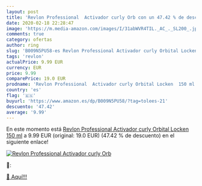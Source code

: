 ```yaml
---
layout: post
title: 'Revlon Professional  Activador curly Orb con un 47.42 % de descuento'
date: 2020-02-18 22:28:47
image: 'https://m.media-amazon.com/images/I/31abWVR4TIL._AC_._SL200_.jpg'
comments: true
category: ofertas
author: ring
slug: 'B009N5PU58-es Revlon Professional Activador curly Orbital Locken 150 ml'
tags: 'revlon'
actualPrice: 9.99 EUR
currency: EUR
price: 9.99
comparePrice: 19.0 EUR
prodname: 'Revlon Professional  Activador curly Orbital Locken  150 ml'
country: 'es'
flag: '🇪🇸'
buyurl: 'https://www.amazon.es/dp/B009N5PU58/?tag=tolees-21'
descuento: '47.42'
average: '9.99'
---
```


En este momento está [Revlon Professional  Activador curly Orbital Locken  150 ml](https://www.amazon.es/dp/B009N5PU58/?tag=tolees-21) a 9.99 EUR (original: 19.0 EUR) (47.42 %  de descuento) en el siguiente enlace!

[![Revlon Professional  Activador curly Orb](https://m.media-amazon.com/images/I/31abWVR4TIL._AC_._SL200_.jpg)](https://www.amazon.es/dp/B009N5PU58/?tag=tolees-21)

🔎:


[🛒 Aquí!!!](https://www.amazon.es/dp/B009N5PU58/?tag=tolees-21)
